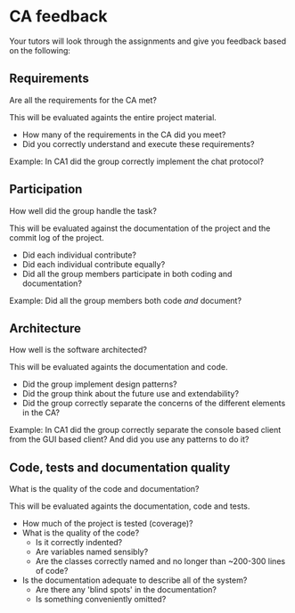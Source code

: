 # CA feedback

Your tutors will look through the assignments and give you feedback based on the following:

## Requirements
Are all the requirements for the CA met?

This will be evaluated againts the entire project material.

* How many of the requirements in the CA did you meet?
* Did you correctly understand and execute these requirements?

Example: In CA1 did the group correctly implement the chat protocol?

## Participation
How well did the group handle the task?

This will be evaluated against the documentation of the project and the commit log of the project.

* Did each individual contribute?
* Did each individual contribute equally?
* Did all the group members participate in both coding and documentation?

Example: Did all the group members both code _and_ document?

## Architecture
How well is the software architected?

This will be evaluated againts the documentation and code.

* Did the group implement design patterns?
* Did the group think about the future use and extendability?
* Did the group correctly separate the concerns of the different elements in the CA?

Example: In CA1 did the group correctly separate the console based client from the
GUI based client? And did you use any patterns to do it?

## Code, tests and documentation quality
What is the quality of the code and documentation?

This will be evaluated againts the documentation, code and tests.

* How much of the project is tested (coverage)?
* What is the quality of the code?
  - Is it correctly indented?
  - Are variables named sensibly?
  - Are the classes correctly named and no longer than ~200-300 lines of code?
* Is the documentation adequate to describe all of the system?
  - Are there any 'blind spots' in the documentation?
  - Is something conveniently omitted?
